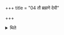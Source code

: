 +++
title = "04 तौ ब्रह्मणे देयौ"

+++

<details><summary>थिते</summary>

तौ ब्रह्मणे देयौ ४
</details>
